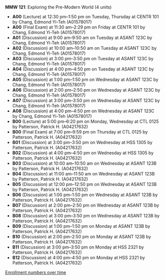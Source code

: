 **MMW 121**: Exploring the Pre-Modern World (4 units)

- **A00** (Lecture) at 12:30 pm–1:50 pm on Tuesday, Thursday at CENTR 101 by Chang, Edmond Yi-Teh (A01578017)
- **A00** (Final Exam) at 11:30 am–2:29 pm on Friday at CENTR 101 by Chang, Edmond Yi-Teh (A01578017)
- **A01** (Discussion) at 9:00 am–9:50 am on Tuesday at ASANT 123C by Chang, Edmond Yi-Teh (A01578017)
- **A02** (Discussion) at 10:00 am–10:50 am on Tuesday at ASANT 123C by Chang, Edmond Yi-Teh (A01578017)
- **A03** (Discussion) at 3:00 pm–3:50 pm on Tuesday at ASANT 123C by Chang, Edmond Yi-Teh (A01578017)
- **A04** (Discussion) at 4:00 pm–4:50 pm on Tuesday at ASANT 123C by Chang, Edmond Yi-Teh (A01578017)
- **A05** (Discussion) at 1:00 pm–1:50 pm on Wednesday at ASANT 123C by Chang, Edmond Yi-Teh (A01578017)
- **A06** (Discussion) at 2:00 pm–2:50 pm on Wednesday at ASANT 123C by Chang, Edmond Yi-Teh (A01578017)
- **A07** (Discussion) at 3:00 pm–3:50 pm on Wednesday at ASANT 123C by Chang, Edmond Yi-Teh (A01578017)
- **A08** (Discussion) at 4:00 pm–4:50 pm on Wednesday at ASANT 123C by Chang, Edmond Yi-Teh (A01578017)
- **B00** (Lecture) at 5:00 pm–6:20 pm on Monday, Wednesday at CTL 0125 by Patterson, Patrick H. (A04217632)
- **B00** (Final Exam) at 7:00 pm–9:59 pm on Thursday at CTL 0125 by Patterson, Patrick H. (A04217632)
- **B01** (Discussion) at 3:00 pm–3:50 pm on Wednesday at HSS 1305 by Patterson, Patrick H. (A04217632)
- **B02** (Discussion) at 4:00 pm–4:50 pm on Wednesday at HSS 1305 by Patterson, Patrick H. (A04217632)
- **B03** (Discussion) at 10:00 am–10:50 am on Wednesday at ASANT 123B by Patterson, Patrick H. (A04217632)
- **B04** (Discussion) at 11:00 am–11:50 am on Wednesday at ASANT 123B by Patterson, Patrick H. (A04217632)
- **B05** (Discussion) at 12:00 pm–12:50 pm on Wednesday at ASANT 123B by Patterson, Patrick H. (A04217632)
- **B06** (Discussion) at 1:00 pm–1:50 pm on Wednesday at ASANT 123B by Patterson, Patrick H. (A04217632)
- **B07** (Discussion) at 2:00 pm–2:50 pm on Wednesday at ASANT 123B by Patterson, Patrick H. (A04217632)
- **B08** (Discussion) at 3:00 pm–3:50 pm on Wednesday at ASANT 123B by Patterson, Patrick H. (A04217632)
- **B09** (Discussion) at 1:00 pm–1:50 pm on Monday at ASANT 123B by Patterson, Patrick H. (A04217632)
- **B10** (Discussion) at 2:00 pm–2:50 pm on Monday at ASANT 123B by Patterson, Patrick H. (A04217632)
- **B11** (Discussion) at 3:00 pm–3:50 pm on Monday at HSS 2321 by Patterson, Patrick H. (A04217632)
- **B12** (Discussion) at 4:00 pm–4:50 pm on Monday at HSS 2321 by Patterson, Patrick H. (A04217632)

[Enrollment numbers over time](./MMW121.tsv)
